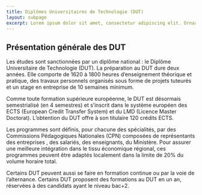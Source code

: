 ```yaml
---
title: Diplômes Universitaires de Technologie (DUT)
layout: subpage
excerpt: Lorem ipsum dolor sit amet, consectetur adipiscing elit. Ornare massa volutpat ornare vitae erat id.
---
```


## Présentation générale des DUT

Les études sont sanctionnées par un diplôme national : le Diplôme Universitaire de Technologie (DUT). La préparation au DUT dure deux années. Elle comporte de 1620 à 1800 heures d’enseignement théorique et pratique, des travaux personnels organisés sous forme de projets tuteurés et un stage en entreprise de 10 semaines minimum.

Comme toute formation supérieure européenne, le DUT est désormais semestrialisé (en 4 semestres) et s’inscrit dans le système européen des ECTS (European Credit Transfer System) et du LMD (Licence Master Doctorat). L’obtention du DUT offre à son titulaire 120 crédits ECTS.

Les programmes sont définis, pour chacune des spécialités, par des Commissions Pédagogiques Nationales (CPN) composées de représentants des entreprises , des salariés, des enseignants, du Ministère. Pour assurer une meilleure intégration dans le tissu économique régional, ces programmes peuvent être adaptés localement dans la limite de 20% du volume horaire total.

Certains DUT peuvent aussi se faire en formation continue ou par la voie de l’alternance. Certains DUT proposent des formations au DUT en un an, réservées à des candidats ayant le niveau bac+2.

